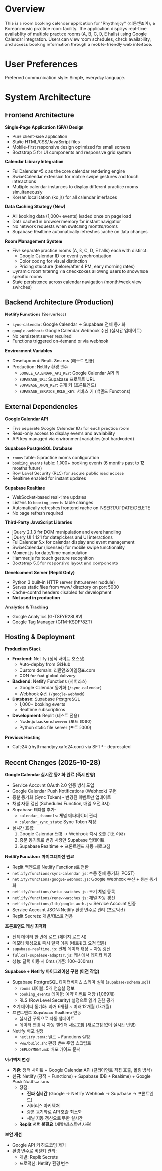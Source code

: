 # Overview

This is a room booking calendar application for "Rhythmjoy" (리듬앤조이), a Korean music practice room facility. The application displays real-time availability of multiple practice rooms (A, B, C, D, E halls) using Google Calendar integration. Users can view room schedules, check availability, and access booking information through a mobile-friendly web interface.

# User Preferences

Preferred communication style: Simple, everyday language.

# System Architecture

## Frontend Architecture

**Single-Page Application (SPA) Design**
- Pure client-side application
- Static HTML/CSS/JavaScript files
- Mobile-first responsive design optimized for small screens
- Bootstrap 5 for UI components and responsive grid system

**Calendar Library Integration**
- FullCalendar v5.x as the core calendar rendering engine
- SwipeCalendar extension for mobile swipe gestures and touch interactions
- Multiple calendar instances to display different practice rooms simultaneously
- Korean localization (ko.js) for all calendar interfaces

**Data Caching Strategy (New)**
- All booking data (1,000+ events) loaded once on page load
- Data cached in browser memory for instant navigation
- No network requests when switching months/rooms
- Supabase Realtime automatically refreshes cache on data changes

**Room Management System**
- Five separate practice rooms (A, B, C, D, E halls) each with distinct:
  - Google Calendar ID for event synchronization
  - Color coding for visual distinction
  - Pricing structure (before/after 4 PM, early morning rates)
- Dynamic room filtering via checkboxes allowing users to show/hide specific rooms
- State persistence across calendar navigation (month/week view switches)

## Backend Architecture (Production)

**Netlify Functions** (Serverless)
- `sync-calendar`: Google Calendar → Supabase 전체 동기화
- `google-webhook`: Google Calendar Webhook 수신 (실시간 업데이트)
- No persistent server required
- Functions triggered on-demand or via webhook

**Environment Variables**
- Development: Replit Secrets (테스트 전용)
- Production: Netlify 환경 변수
  - `GOOGLE_CALENDAR_API_KEY`: Google Calendar API 키
  - `SUPABASE_URL`: Supabase 프로젝트 URL
  - `SUPABASE_ANON_KEY`: 공개 키 (프론트엔드)
  - `SUPABASE_SERVICE_ROLE_KEY`: 서비스 키 (백엔드 Functions)

## External Dependencies

**Google Calendar API**
- Five separate Google Calendar IDs for each practice room
- Read-only access to display events and availability
- API key managed via environment variables (not hardcoded)

**Supabase PostgreSQL Database**
- `rooms` table: 5 practice rooms configuration
- `booking_events` table: 1,000+ booking events (6 months past to 12 months future)
- Row Level Security (RLS) for secure public read access
- Realtime enabled for instant updates

**Supabase Realtime**
- WebSocket-based real-time updates
- Listens to `booking_events` table changes
- Automatically refreshes frontend cache on INSERT/UPDATE/DELETE
- No page refresh required

**Third-Party JavaScript Libraries**
- jQuery 2.1.3 for DOM manipulation and event handling
- jQuery UI 1.12.1 for datepickers and UI interactions
- FullCalendar 5.x for calendar display and event management
- SwipeCalendar (licensed) for mobile swipe functionality
- Moment.js for date/time manipulation
- Hammer.js for touch gesture recognition
- Bootstrap 5.3 for responsive layout and components

**Development Server (Replit Only)**
- Python 3 built-in HTTP server (http.server module)
- Serves static files from www/ directory on port 5000
- Cache-control headers disabled for development
- **Not used in production**

**Analytics & Tracking**
- Google Analytics (G-T8EYR28L8V)
- Google Tag Manager (GTM-KSDF78ZT)

## Hosting & Deployment

**Production Stack**
- **Frontend**: Netlify (정적 사이트 호스팅)
  - Auto-deploy from GitHub
  - Custom domain: 리듬앤조이일정표.com
  - CDN for fast global delivery
- **Backend**: Netlify Functions (서버리스)
  - Google Calendar 동기화 (`/sync-calendar`)
  - Webhook 수신 (`/google-webhook`)
- **Database**: Supabase PostgreSQL
  - 1,000+ booking events
  - Realtime subscriptions
- **Development**: Replit (테스트 전용)
  - Node.js backend server (포트 8080)
  - Python static file server (포트 5000)

**Previous Hosting**
- Cafe24 (rhythmandjoy.cafe24.com) via SFTP - deprecated

## Recent Changes (2025-10-28)

**Google Calendar 실시간 동기화 완료 (즉시 반영)**
- Service Account OAuth 2.0 인증 방식 도입
- Google Calendar Push Notifications (Webhook) 구현
- 증분 동기화 (Sync Token) - 변경된 이벤트만 업데이트
- 채널 자동 갱신 (Scheduled Function, 매일 오전 3시)
- Supabase 테이블 추가:
  - `calendar_channels`: 채널 메타데이터 관리
  - `calendar_sync_state`: Sync Token 저장
- 실시간 흐름:
  1. Google Calendar 변경 → Webhook 즉시 호출 (1초 이내)
  2. 증분 동기화로 변경 사항만 Supabase 업데이트
  3. Supabase Realtime → 프론트엔드 자동 새로고침

**Netlify Functions 마이그레이션 완료**
- Replit 백엔드를 Netlify Functions로 전환
- `netlify/functions/sync-calendar.js`: 수동 전체 동기화 (POST)
- `netlify/functions/google-webhook.js`: Google Webhook 수신 + 증분 동기화
- `netlify/functions/setup-watches.js`: 초기 채널 등록
- `netlify/functions/renew-watches.js`: 채널 자동 갱신
- `netlify/functions/lib/google-auth.js`: Service Account 인증
- Service Account JSON: Netlify 환경 변수로 관리 (프로덕션)
- Replit Secrets: 개발/테스트 전용

**프론트엔드 캐싱 최적화**
- 전체 데이터 한 번에 로드 (페이지 로드 시)
- 메모리 캐싱으로 즉시 달력 이동 (네트워크 요청 없음)
- `supabase-realtime.js`: 전체 데이터 캐싱 + 자동 갱신
- `fullcal-supabase-adapter.js`: 캐시에서 데이터 제공
- 성능: 달력 이동 시 0ms (기존: 100~300ms)

**Supabase + Netlify 마이그레이션 구현 (이전 작업)**
- Supabase PostgreSQL 데이터베이스 스키마 설계 (`supabase/schema.sql`)
  - `rooms` 테이블: 5개 연습실 정보
  - `booking_events` 테이블: 예약 이벤트 저장 (1,069개)
  - RLS (Row Level Security) 설정으로 읽기 권한 공개
- 초기 데이터 동기화: 과거 6개월 ~ 미래 12개월 (18개월)
- 프론트엔드 Supabase Realtime 연동
  - 실시간 구독으로 자동 업데이트
  - 데이터 변경 시 자동 캘린더 새로고침 (새로고침 없이 실시간 반영)
- Netlify 배포 설정
  - `netlify.toml`: 빌드 + Functions 설정
  - `www/build.sh`: 환경 변수 주입 스크립트
  - `DEPLOYMENT.md`: 배포 가이드 문서

**아키텍처 변경**
- **기존**: 정적 사이트 + Google Calendar API (클라이언트 직접 호출, 폴링 방식)
- **신규**: Netlify (정적 + Functions) + Supabase (DB + Realtime) + Google Push Notifications
  - 장점:
    - **진짜 실시간** (Google → Netlify Webhook → Supabase → 프론트엔드)
    - 서버리스 아키텍처
    - 증분 동기화로 API 호출 최소화
    - 채널 자동 갱신으로 무한 실시간
  - **Replit 서버 불필요** (개발/테스트만 사용)

**보안 개선**
- Google API 키 하드코딩 제거
- 환경 변수로 비밀키 관리:
  - 개발: Replit Secrets
  - 프로덕션: Netlify 환경 변수

